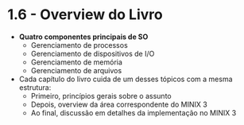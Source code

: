 # 1.6 - Overview do Livro

* **Quatro componentes principais de SO**
  * Gerenciamento de processos
  * Gerenciamento de dispositivos de I/O
  * Gerenciamento de memória
  * Gerenciamento de arquivos
* Cada capítulo do livro cuida de um desses tópicos com a mesma estrutura:
  * Primeiro, princípios gerais sobre o assunto
  * Depois, overview da área correspondente do MINIX 3
  * Ao final, discussão em detalhes da implementação no MINIX 3